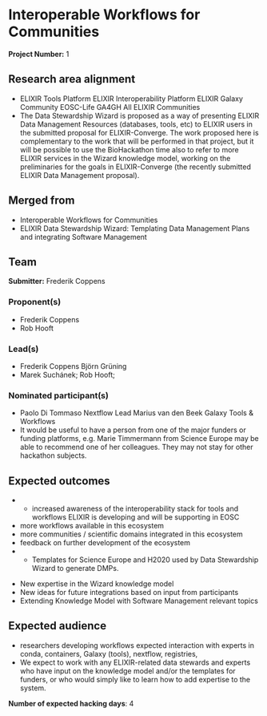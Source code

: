 # Interoperable Workflows for Communities

**Project Number:** 1

## Research area alignment

- ELIXIR Tools Platform
 ELIXIR Interoperability Platform
 ELIXIR Galaxy Community
 EOSC-Life
 GA4GH
 All ELIXIR Communities
- The Data Stewardship Wizard is proposed as a way of presenting ELIXIR Data Management Resources (databases, tools, etc) to ELIXIR users in the submitted proposal for ELIXIR-Converge. The work proposed here is complementary to the work that will be performed in that project, but it will be possible to use the BioHackathon time also to refer to more ELIXIR services in the Wizard knowledge model, working on the preliminaries for the goals in ELIXIR-Converge (the recently submitted ELIXIR Data Management proposal).

## Merged from

- Interoperable Workflows for Communities
- ELIXIR Data Stewardship Wizard: Templating Data Management Plans and integrating Software Management

## Team

**Submitter:** Frederik Coppens

### Proponent(s)

- Frederik Coppens
- Rob Hooft

### Lead(s)

- Frederik Coppens
 Björn Grüning
- Marek Suchánek;
 Rob Hooft;

### Nominated participant(s)

- Paolo Di Tommaso Nextflow Lead
 Marius van den Beek Galaxy Tools & Workflows
- It would be useful to have a person from one of the major funders or funding platforms, e.g. Marie Timmermann from Science Europe may be able to recommend one of her colleagues. They may not stay for other hackathon subjects.

## Expected outcomes

- - increased awareness of the interoperability stack for tools and workflows ELIXIR is developing and will be supporting in EOSC
 - more workflows available in this ecosystem
 - more communities / scientific domains integrated in this ecosystem
 - feedback on further development of the ecosystem
- * Templates for Science Europe and H2020 used by Data Stewardship Wizard to generate DMPs.
 * New expertise in the Wizard knowledge model
 * New ideas for future integrations based on input from participants
 * Extending Knowledge Model with Software Management relevant topics

## Expected audience

- researchers developing workflows
 expected interaction with experts in conda, containers, Galaxy (tools), nextflow, registries,
- We expect to work with any ELIXIR-related data stewards and experts who have input on the knowledge model and/or the templates for funders, or who would simply like to learn how to add expertise to the system.

**Number of expected hacking days**: 4

